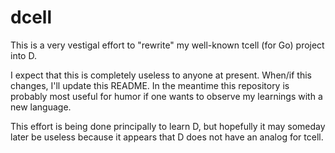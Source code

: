 dcell
=====

This is a very vestigal effort to "rewrite" my well-known tcell (for Go)
project into D.

I expect that this is completely useless to anyone at present.
When/if this changes, I'll update this README.
In the meantime this repository is probably most useful for humor
if one wants to observe my learnings with a new language.

This effort is being done principally to learn D, but hopefully it may
someday later be useless because it appears that D does not have an
analog for tcell.
